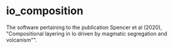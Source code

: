# io_composition
The software pertaining to the publication Spencer et al (2020), "Compositional layering in Io driven by magmatic segregation and volcanism"".
